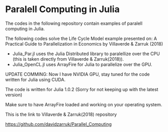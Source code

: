 # Paralell Computing in Julia
The codes in the following repository contain examples of paralell computing in Julia.

The following codes solve the Life Cycle Model example presented on: A Practical Guide to Parallelization in Economics by Villaverde & Zarruk (2018)
- Julia_Par.jl uses the Julia Distributed library to paralellize over the CPU (this is taken directly from Villaverde & Zarruk(2018)).
- Julia_OpenCL.jl uses ArrayFire for Julia to parallelize over the GPU.

UPDATE COMMING: Now I have NVIDIA GPU, stay tuned for the code written for Julia using CUDA.

The code is written for Julia 1.0.2 (Sorry for not keeping up with the latest version)

Make sure to have ArrayFire loaded and working on your operating system.

This is the link to Villaverde & Zarruk(2018) repository

https://github.com/davidzarruk/Parallel_Computing
